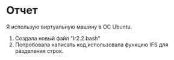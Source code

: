 # Отчет 
Я использую виртуальную машину в OC Ubuntu.
1. Создала новый файл "lr2.2.bash"
2. Попробовала написать код,использовала функцию IFS для разделения строк.
